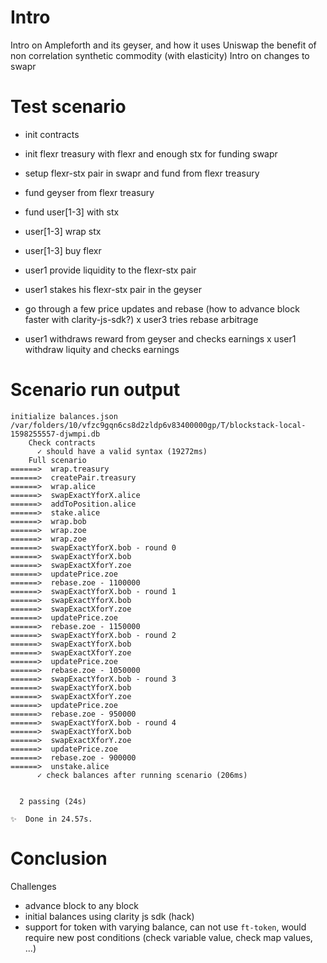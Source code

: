 # Intro
Intro on Ampleforth and its geyser, and how it uses Uniswap
the benefit of non correlation
synthetic commodity (with elasticity)
Intro on changes to swapr

# Test scenario
- init contracts
- init flexr treasury with flexr and enough stx for funding swapr
- setup flexr-stx pair in swapr and fund from flexr treasury
- fund geyser from flexr treasury

- fund user[1-3] with stx
- user[1-3] wrap stx
- user[1-3] buy flexr
- user1 provide liquidity to the flexr-stx pair
- user1 stakes his flexr-stx pair in the geyser

- go through a few price updates and rebase (how to advance block faster with clarity-js-sdk?)
x user3 tries rebase arbitrage

- user1 withdraws reward from geyser and checks earnings
x user1 withdraw liquity and checks earnings 

# Scenario run output
```
initialize balances.json /var/folders/10/vfzc9gqn6cs8d2zldp6v83400000gp/T/blockstack-local-1598255557-djwmpi.db
    Check contracts
      ✓ should have a valid syntax (19272ms)
    Full scenario
======>  wrap.treasury
======>  createPair.treasury
======>  wrap.alice
======>  swapExactYforX.alice
======>  addToPosition.alice
======>  stake.alice
======>  wrap.bob
======>  wrap.zoe
======>  wrap.zoe
======>  swapExactYforX.bob - round 0
======>  swapExactYforX.bob
======>  swapExactXforY.zoe
======>  updatePrice.zoe
======>  rebase.zoe - 1100000
======>  swapExactYforX.bob - round 1
======>  swapExactYforX.bob
======>  swapExactXforY.zoe
======>  updatePrice.zoe
======>  rebase.zoe - 1150000
======>  swapExactYforX.bob - round 2
======>  swapExactYforX.bob
======>  swapExactXforY.zoe
======>  updatePrice.zoe
======>  rebase.zoe - 1050000
======>  swapExactYforX.bob - round 3
======>  swapExactYforX.bob
======>  swapExactXforY.zoe
======>  updatePrice.zoe
======>  rebase.zoe - 950000
======>  swapExactYforX.bob - round 4
======>  swapExactYforX.bob
======>  swapExactXforY.zoe
======>  updatePrice.zoe
======>  rebase.zoe - 900000
======>  unstake.alice
      ✓ check balances after running scenario (206ms)


  2 passing (24s)

✨  Done in 24.57s.
```

# Conclusion
Challenges
- advance block to any block
- initial balances using clarity js sdk (hack)
- support for token with varying balance, can not use `ft-token`, would require new post conditions (check variable value, check map values, ...)
